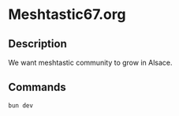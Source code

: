 # Meshtastic67.org

## Description
We want meshtastic community to grow in Alsace.

## Commands
```sh
bun dev
```